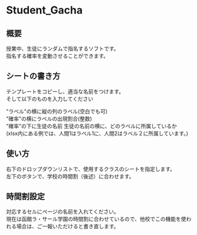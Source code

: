 # Student_Gacha

## 概要

授業中、生徒にランダムで指名するソフトです。  
指名する確率を変動させることができます。

## シートの書き方

テンプレートをコピーし、適当な名前をつけます。  
そして以下のものを入力してください  

"ラベル"の横に縦の列のラベル(空白でも可)  
"確率"の横にラベルの出現割合(整数)  
"確率"の下に生徒の名前
生徒の名前の横に、どのラベルに所属しているか  
(xlsx内にある例では、人間1はラベル1に、人間2はラベル２に所属しています。)

## 使い方

右下のドロップダウンリストで、使用するクラスのシートを指定します。  
左下のボタンで、学校の時間割（後述）に合わせます。

## 時間割設定

対応するセルにページの名前を入れてください。  
現在は函館ラ・サール学園の時間割に合わせているので、他校でこの機能を使われる場合は、ご一報いただけると書き直します。
